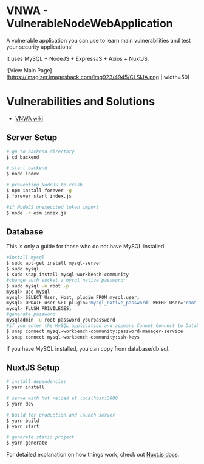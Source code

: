 # VNWA - VulnerableNodeWebApplication

A vulnerable application you can use to learn main vulnerabilities and test your security applications!

 It uses MySQL + NodeJS + ExpressJS + Axios + NuxtJS.

![View Main Page](https://imagizer.imageshack.com/img923/4945/CLSIJA.png | width=50)

# Vulnerabilities and Solutions

* [VNWA wiki](https://github.com/SSANCA02/VulnerableNodeWebApplication/wiki)

## Server Setup


```bash
# go to backend directory
$ cd backend

# start backend
$ node index

# preventing NodeJS to crash
$ npm install forever -g
$ forever start index.js

#if NodeJS unexepcted token import
$ node -r esm index.js
```
## Database 

This is only a guide for those who do not have MySQL installed.
```bash
#Install mysql 
$ sudo apt-get install mysql-server
$ sudo mysql
$ sudo snap install mysql-workbench-community
#change auth_socket a mysql_native_password:
$ sudo mysql -u root -p
mysql> use mysql
mysql> SELECT User, Host, plugin FROM mysql.user;
mysql> UPDATE user SET plugin='mysql_native_password' WHERE User='root';
mysql> FLUSH PRIVILEGES;
#generate password
mysqladmin -u root password yourpassword
#if you enter the MySQL application and appears Cannot Connect to Database Sever
$ snap connect mysql-workbench-community:password-manager-service
$ snap connect mysql-workbench-community:ssh-keys

```

If you have MySQL installed, you can copy from database/db.sql.


## NuxtJS Setup

```bash
# install dependencies
$ yarn install

# serve with hot reload at localhost:3000
$ yarn dev

# build for production and launch server
$ yarn build
$ yarn start

# generate static project
$ yarn generate
```

For detailed explanation on how things work, check out [Nuxt.js docs](https://nuxtjs.org).